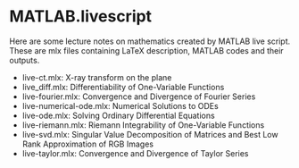 # MATLAB.livescript

Here are some lecture notes on mathematics created by MATLAB live script. These are mlx files containing LaTeX description, MATLAB codes and their outputs. 

- live-ct.mlx: X-ray transform on the plane 
- live_diff.mlx: Differentiability of One-Variable Functions
- live-fourier.mlx: Convergence and Divergence of Fourier Series
- live-numerical-ode.mlx: Numerical Solutions to ODEs
- live-ode.mlx: Solving Ordinary Differential Equations
- live-riemann.mlx: Riemann Integrability of One-Variable Functions
- live-svd.mlx: Singular Value Decomposition of Matrices and Best Low Rank Approximation of RGB Images 
- live-taylor.mlx: Convergence and Divergence of Taylor Series
